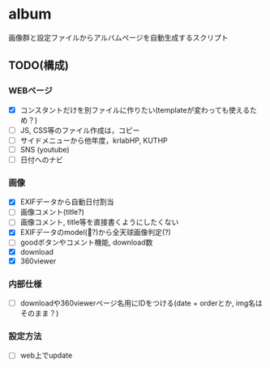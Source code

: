 # album

画像群と設定ファイルからアルバムページを自動生成するスクリプト

## TODO(構成)

### WEBページ

* [x] コンスタントだけを別ファイルに作りたい(templateが変わっても使えるため？)
* [ ] JS, CSS等のファイル作成は，コピー
* [ ] サイドメニューから他年度，krlabHP, KUTHP
* [ ] SNS (youtube)
* [ ] 日付へのナビ

### 画像

* [x] EXIFデータから自動日付割当
* [ ] 画像コメント(title?)
* [ ] 画像コメント, title等を直接書くようにしたくない
* [x] EXIFデータのmodel(?)から全天球画像判定(?)
* [ ] goodボタンやコメント機能, download数
* [x] download
* [x] 360viewer

### 内部仕様

* [ ] downloadや360viewerページ名用にIDをつける(date + orderとか, img名はそのまま？)

### 設定方法

* [ ] web上でupdate
